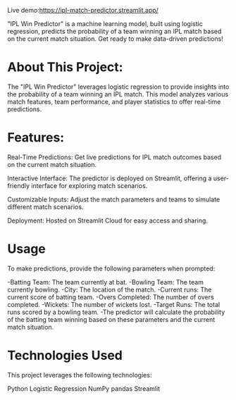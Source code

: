 Live demo:https://ipl-match-predictor.streamlit.app/


"IPL Win Predictor" is a machine learning model, built using logistic regression, predicts the probability of a team winning an IPL match based on the current match situation. Get ready to make data-driven predictions!

# About This Project:

The "IPL Win Predictor" leverages logistic regression to provide insights into the probability of a team winning an IPL match. This model analyzes various match features, team performance, and player statistics to offer real-time predictions.


# Features:

Real-Time Predictions: Get live predictions for IPL match outcomes based on the current match situation.

Interactive Interface: The predictor is deployed on Streamlit, offering a user-friendly interface for exploring match scenarios.

Customizable Inputs: Adjust the match parameters and teams to simulate different match scenarios.

Deployment: Hosted on Streamlit Cloud for easy access and sharing.

# Usage
To make predictions, provide the following parameters when prompted:

-Batting Team: The team currently at bat.
-Bowling Team: The team currently bowling.
-City: The location of the match.
-Current runs: The current score of batting team.
-Overs Completed: The number of overs completed.
-Wickets: The number of wickets lost.
-Target Runs: The total runs scored by a bowling team.
-The predictor will calculate the probability of the batting team winning based on these parameters and the current match situation.


# Technologies Used
This project leverages the following technologies:

Python
Logistic Regression
NumPy
pandas
Streamlit
